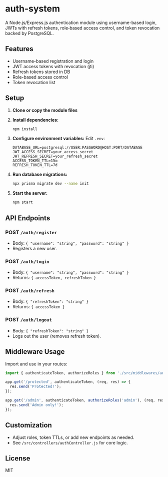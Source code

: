 # auth-system

A Node.js/Express.js authentication module using username-based login, JWTs with refresh tokens, role‑based access control, and token revocation backed by PostgreSQL.

## Features

- Username-based registration and login
- JWT access tokens with revocation (jti)
- Refresh tokens stored in DB
- Role-based access control
- Token revocation list

## Setup

1. **Clone or copy the module files**
2. **Install dependencies:**

   ```sh
   npm install
   ```

3. **Configure environment variables:**
   Edit `.env`:

   ```env
   DATABASE_URL=postgresql://USER:PASSWORD@HOST:PORT/DATABASE
   JWT_ACCESS_SECRET=your_access_secret
   JWT_REFRESH_SECRET=your_refresh_secret
   ACCESS_TOKEN_TTL=15m
   REFRESH_TOKEN_TTL=7d
   ```

4. **Run database migrations:**

   ```sh
   npx prisma migrate dev --name init
   ```

5. **Start the server:**

   ```sh
   npm start
   ```

## API Endpoints

### POST `/auth/register`

- Body: `{ "username": "string", "password": "string" }`
- Registers a new user.

### POST `/auth/login`

- Body: `{ "username": "string", "password": "string" }`
- Returns: `{ accessToken, refreshToken }`

### POST `/auth/refresh`

- Body: `{ "refreshToken": "string" }`
- Returns: `{ accessToken }`

### POST `/auth/logout`

- Body: `{ "refreshToken": "string" }`
- Logs out the user (removes refresh token).

## Middleware Usage

Import and use in your routes:

```js
import { authenticateToken, authorizeRoles } from './src/middlewares/auth.js';

app.get('/protected', authenticateToken, (req, res) => {
  res.send('Protected!');
});

app.get('/admin', authenticateToken, authorizeRoles('admin'), (req, res) => {
  res.send('Admin only!');
});
```

## Customization

- Adjust roles, token TTLs, or add new endpoints as needed.
- See `/src/controllers/authController.js` for core logic.

## License

MIT
